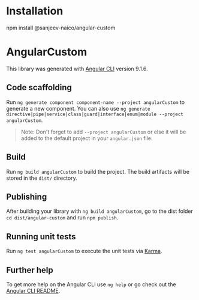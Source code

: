 # Installation

npm install @sanjeev-naico/angular-custom

# AngularCustom

This library was generated with [Angular CLI](https://github.com/angular/angular-cli) version 9.1.6.

## Code scaffolding

Run `ng generate component component-name --project angularCustom` to generate a new component. You can also use `ng generate directive|pipe|service|class|guard|interface|enum|module --project angularCustom`.
> Note: Don't forget to add `--project angularCustom` or else it will be added to the default project in your `angular.json` file. 

## Build

Run `ng build angularCustom` to build the project. The build artifacts will be stored in the `dist/` directory.

## Publishing

After building your library with `ng build angularCustom`, go to the dist folder `cd dist/angular-custom` and run `npm publish`.

## Running unit tests

Run `ng test angularCustom` to execute the unit tests via [Karma](https://karma-runner.github.io).

## Further help

To get more help on the Angular CLI use `ng help` or go check out the [Angular CLI README](https://github.com/angular/angular-cli/blob/master/README.md).
